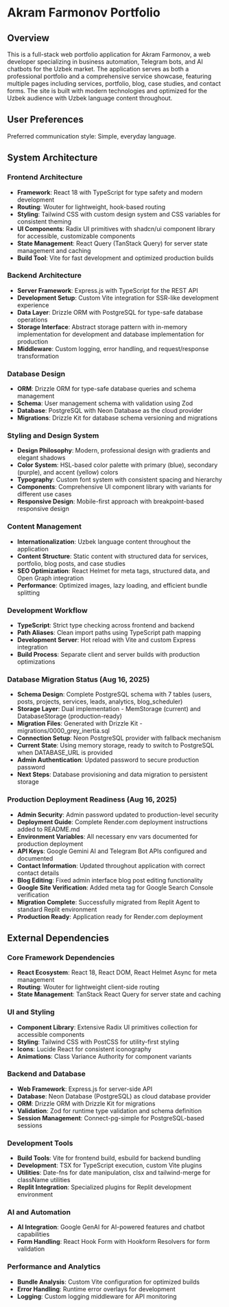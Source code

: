 # Akram Farmonov Portfolio

## Overview

This is a full-stack web portfolio application for Akram Farmonov, a web developer specializing in business automation, Telegram bots, and AI chatbots for the Uzbek market. The application serves as both a professional portfolio and a comprehensive service showcase, featuring multiple pages including services, portfolio, blog, case studies, and contact forms. The site is built with modern technologies and optimized for the Uzbek audience with Uzbek language content throughout.

## User Preferences

Preferred communication style: Simple, everyday language.

## System Architecture

### Frontend Architecture
- **Framework**: React 18 with TypeScript for type safety and modern development
- **Routing**: Wouter for lightweight, hook-based routing
- **Styling**: Tailwind CSS with custom design system and CSS variables for consistent theming
- **UI Components**: Radix UI primitives with shadcn/ui component library for accessible, customizable components
- **State Management**: React Query (TanStack Query) for server state management and caching
- **Build Tool**: Vite for fast development and optimized production builds

### Backend Architecture
- **Server Framework**: Express.js with TypeScript for the REST API
- **Development Setup**: Custom Vite integration for SSR-like development experience
- **Data Layer**: Drizzle ORM with PostgreSQL for type-safe database operations
- **Storage Interface**: Abstract storage pattern with in-memory implementation for development and database implementation for production
- **Middleware**: Custom logging, error handling, and request/response transformation

### Database Design
- **ORM**: Drizzle ORM for type-safe database queries and schema management
- **Schema**: User management schema with validation using Zod
- **Database**: PostgreSQL with Neon Database as the cloud provider
- **Migrations**: Drizzle Kit for database schema versioning and migrations

### Styling and Design System
- **Design Philosophy**: Modern, professional design with gradients and elegant shadows
- **Color System**: HSL-based color palette with primary (blue), secondary (purple), and accent (yellow) colors
- **Typography**: Custom font system with consistent spacing and hierarchy
- **Components**: Comprehensive UI component library with variants for different use cases
- **Responsive Design**: Mobile-first approach with breakpoint-based responsive design

### Content Management
- **Internationalization**: Uzbek language content throughout the application
- **Content Structure**: Static content with structured data for services, portfolio, blog posts, and case studies
- **SEO Optimization**: React Helmet for meta tags, structured data, and Open Graph integration
- **Performance**: Optimized images, lazy loading, and efficient bundle splitting

### Development Workflow
- **TypeScript**: Strict type checking across frontend and backend
- **Path Aliases**: Clean import paths using TypeScript path mapping
- **Development Server**: Hot reload with Vite and custom Express integration
- **Build Process**: Separate client and server builds with production optimizations

### Database Migration Status (Aug 16, 2025)
- **Schema Design**: Complete PostgreSQL schema with 7 tables (users, posts, projects, services, leads, analytics, blog_scheduler)
- **Storage Layer**: Dual implementation - MemStorage (current) and DatabaseStorage (production-ready)
- **Migration Files**: Generated with Drizzle Kit - migrations/0000_grey_inertia.sql
- **Connection Setup**: Neon PostgreSQL provider with fallback mechanism
- **Current State**: Using memory storage, ready to switch to PostgreSQL when DATABASE_URL is provided
- **Admin Authentication**: Updated password to secure production password
- **Next Steps**: Database provisioning and data migration to persistent storage

### Production Deployment Readiness (Aug 16, 2025)
- **Admin Security**: Admin password updated to production-level security
- **Deployment Guide**: Complete Render.com deployment instructions added to README.md
- **Environment Variables**: All necessary env vars documented for production deployment
- **API Keys**: Google Gemini AI and Telegram Bot APIs configured and documented
- **Contact Information**: Updated throughout application with correct contact details
- **Blog Editing**: Fixed admin interface blog post editing functionality
- **Google Site Verification**: Added meta tag for Google Search Console verification
- **Migration Complete**: Successfully migrated from Replit Agent to standard Replit environment
- **Production Ready**: Application ready for Render.com deployment

## External Dependencies

### Core Framework Dependencies
- **React Ecosystem**: React 18, React DOM, React Helmet Async for meta management
- **Routing**: Wouter for lightweight client-side routing
- **State Management**: TanStack React Query for server state and caching

### UI and Styling
- **Component Library**: Extensive Radix UI primitives collection for accessible components
- **Styling**: Tailwind CSS with PostCSS for utility-first styling
- **Icons**: Lucide React for consistent iconography
- **Animations**: Class Variance Authority for component variants

### Backend and Database
- **Web Framework**: Express.js for server-side API
- **Database**: Neon Database (PostgreSQL) as cloud database provider
- **ORM**: Drizzle ORM with Drizzle Kit for migrations
- **Validation**: Zod for runtime type validation and schema definition
- **Session Management**: Connect-pg-simple for PostgreSQL-based sessions

### Development Tools
- **Build Tools**: Vite for frontend build, esbuild for backend bundling
- **Development**: TSX for TypeScript execution, custom Vite plugins
- **Utilities**: Date-fns for date manipulation, clsx and tailwind-merge for className utilities
- **Replit Integration**: Specialized plugins for Replit development environment

### AI and Automation
- **AI Integration**: Google GenAI for AI-powered features and chatbot capabilities
- **Form Handling**: React Hook Form with Hookform Resolvers for form validation

### Performance and Analytics
- **Bundle Analysis**: Custom Vite configuration for optimized builds
- **Error Handling**: Runtime error overlays for development
- **Logging**: Custom logging middleware for API monitoring